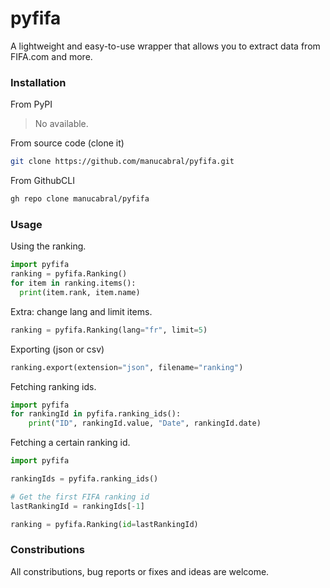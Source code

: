# pyfifa
A lightweight and easy-to-use wrapper that allows you to extract data from FIFA.com and more.

### Installation
From PyPI
> No available.
 
From source code (clone it)
```bash
git clone https://github.com/manucabral/pyfifa.git
```
From GithubCLI
```bash
gh repo clone manucabral/pyfifa
```

### Usage
Using the ranking.
```py
import pyfifa
ranking = pyfifa.Ranking()
for item in ranking.items():
  print(item.rank, item.name)
```

Extra: change lang and limit items.
```py
ranking = pyfifa.Ranking(lang="fr", limit=5)
```

Exporting (json or csv)
```py
ranking.export(extension="json", filename="ranking")
```

Fetching ranking ids.
```py
import pyfifa
for rankingId in pyfifa.ranking_ids():
    print("ID", rankingId.value, "Date", rankingId.date)
```
Fetching a certain ranking id.
```py
import pyfifa

rankingIds = pyfifa.ranking_ids()

# Get the first FIFA ranking id
lastRankingId = rankingIds[-1]

ranking = pyfifa.Ranking(id=lastRankingId)
```


### Constributions
All constributions, bug reports or fixes and ideas are welcome.
